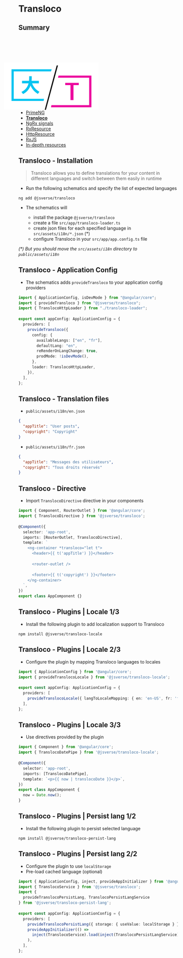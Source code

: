 # Transloco

<!-- .slide: class="page-title" -->



## Summary

<!-- .slide: class="toc" -->

<img src="./resources/transloco.png" style="float: right; margin: 80px 250px 0 0" />

- [PrimeNG](#/1)
- **[Transloco](#/2)**
- [NgRx signals](#/3)
- [RxResource](#/4)
- [HttpResource](#/5)
- [RxJS](#/6)
- [In-depth resources](#/7)



## Transloco - Installation

> Transloco allows you to define translations for your content in different languages and switch between them easily in runtime

- Run the following schematics and specify the list of expected languages

```shell
ng add @jsverse/transloco
```

- The schematics will

  - install the package `@jsverse/transloco`
  - create a file `src/app/transloco-loader.ts`
  - create json files for each specified language in `src/assets/i18n/*.json` (*)
  - configure Transloco in your `src/app/app.config.ts` file

*(\*) But you should move the `src/assets/i18n` directory to `public/assets/i18n`*



## Transloco - Application Config

- The schematics adds `provideTransloco` to your application config providers

```ts
import { ApplicationConfig, isDevMode } from "@angular/core";
import { provideTransloco } from "@jsverse/transloco";
import { TranslocoHttpLoader } from "./transloco-loader";

export const appConfig: ApplicationConfig = {
  providers: [
    provideTransloco({
      config: {
        availableLangs: ["en", "fr"],
        defaultLang: "en",
        reRenderOnLangChange: true,
        prodMode: !isDevMode(),
      },
      loader: TranslocoHttpLoader,
    }),
  ],
};
```



## Transloco - Translation files

- `public/assets/i18n/en.json`

```json
{
  "appTitle": "User posts",
  "copyright": "Copyright"
}
```

- `public/assets/i18n/fr.json`

```json
{
  "appTitle": "Messages des utilisateurs",
  "copyright": "Tous droits réservés"
}
```



## Transloco - Directive

- Import `TranslocoDirective` directive in your components

```ts
import { Component, RouterOutlet } from '@angular/core';
import { TranslocoDirective } from '@jsverse/transloco';

@Component({
  selector: 'app-root',
  imports: [RouterOutlet, TranslocoDirective],
  template: `
    <ng-container *transloco="let t">
      <header>{{ t('appTitle') }}</header>

      <router-outlet />

      <footer>{{ t('copyright') }}</footer>
    </ng-container>
  `,
})
export class AppComponent {}
```



## Transloco - Plugins | Locale 1/3

- Install the following plugin to add localization support to Transloco

```shell
npm install @jsverse/transloco-locale
```



## Transloco - Plugins | Locale 2/3

- Configure the plugin by mapping Transloco languages to locales

```ts
import { ApplicationConfig } from '@angular/core';
import { provideTranslocoLocale } from '@jsverse/transloco-locale';

export const appConfig: ApplicationConfig = {
  providers: [
    provideTranslocoLocale({ langToLocaleMapping: { en: 'en-US', fr: 'fr-FR' } }),
  ],
};
```



## Transloco - Plugins | Locale 3/3

- Use directives provided by the plugin

```ts
import { Component } from '@angular/core';
import { TranslocoDatePipe } from '@jsverse/transloco-locale';

@Component({
  selector: 'app-root',
  imports: [TranslocoDatePipe],
  template: `<p>{{ now | translocoDate }}</p>`,
})
export class AppComponent {
  now = Date.now();
}
```



## Transloco - Plugins | Persist lang 1/2

- Install the following plugin to persist selected language

```shell
npm install @jsverse/transloco-persist-lang
```



## Transloco - Plugins | Persist lang 2/2

- Configure the plugin to use `localStorage`
- Pre-load cached language (optional)

```ts
import { ApplicationConfig, inject, provideAppInitializer } from '@angular/core';
import { TranslocoService } from '@jsverse/transloco';
import { 
  provideTranslocoPersistLang, TranslocoPersistLangService
} from '@jsverse/transloco-persist-lang';

export const appConfig: ApplicationConfig = {
  providers: [
    provideTranslocoPersistLang({ storage: { useValue: localStorage } }),
    provideAppInitializer(() =>
      inject(TranslocoService).load(inject(TranslocoPersistLangService).getCachedLang() ?? 'en'),
    ),
  ],
};
```



<!-- .slide: class="page-questions" -->



<!-- .slide: class="page-tp2" -->
